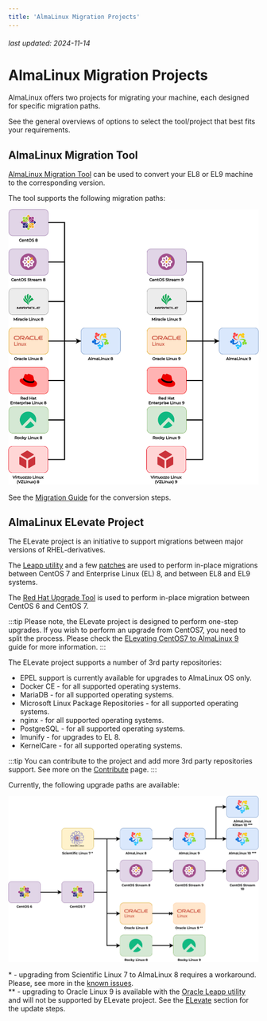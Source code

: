 ```yaml
---
title: 'AlmaLinux Migration Projects'
---
```


###### last updated: 2024-11-14

# AlmaLinux Migration Projects

AlmaLinux offers two projects for migrating your machine, each designed for specific migration paths.

See the general overviews of options to select the tool/project that best fits your requirements.

## AlmaLinux Migration Tool

[AlmaLinux Migration Tool](https://github.com/AlmaLinux/almalinux-deploy) can be used to convert your EL8 or EL9 machine to the corresponding version. 

The tool supports the following migration paths:

![image](/images/migration.svg)

See the [Migration Guide](/documentation/migration-guide) for the conversion steps.

## AlmaLinux ELevate Project

The ELevate project is an initiative to support migrations between major versions of RHEL-derivatives. 
 
The [Leapp utility](https://leapp.readthedocs.io) and a few [patches](https://github.com/AlmaLinux/leapp-repository/commits/almalinux) are used to perform in-place migrations between CentOS 7 and Enterprise Linux (EL) 8, and between EL8 and EL9 systems.

The [Red Hat Upgrade Tool](https://github.com/upgrades-migrations/redhat-upgrade-tool.git) is used to perform in-place migration between CentOS 6 and CentOS 7.

:::tip 
Please note, the ELevate project is designed to perform one-step upgrades. If you wish to perform an upgrade from CentOS7, you need to split the process. Please check the [ELevating CentOS7 to AlmaLinux 9](/elevate/ELevating-CentOS7-to-AlmaLinux-9.md) guide for more information.
:::

The ELevate project supports a number of 3rd party repositories:
* EPEL support is currently available for upgrades to AlmaLinux OS only.
* Docker CE - for all supported operating systems.
* MariaDB - for all supported operating systems.
* Microsoft Linux Package Repositories - for all supported operating systems.
* nginx - for all supported operating systems.
* PostgreSQL - for all supported operating systems.
* Imunify - for upgrades to EL 8.
* KernelCare - for all supported operating systems.

:::tip
You can contribute to the project and add more 3rd party repositories support. See more on the [Contribute](/elevate/Contribution-guide) page.
:::

Currently, the following upgrade paths are available:

![image](/images/ELevate.svg)

\* - upgrading from Scientific Linux 7 to AlmaLinux 8 requires a workaround. Please, see more in the [known issues](/elevate/ELevate-frequent-issues). <br>
\** - upgrading to Oracle Linux 9 is available with the [Oracle Leapp utility](https://blogs.oracle.com/linux/post/upgrade-oracle-linux-8-to-oracle-linux-9-using-leapp) and will not be supported by ELevate project.
See the [ELevate](/elevate/) section for the update steps.


